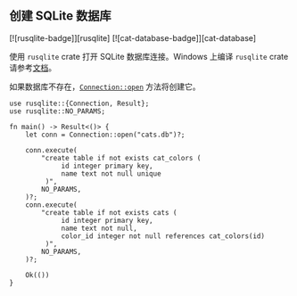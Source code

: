 ## 创建 SQLite 数据库

<!--
> [database/sqlite/initialization.md](https://github.com/rust-lang-nursery/rust-cookbook/blob/master/src/database/sqlite/initialization.md)
> <br />
> commit b61c8e588ad8445de36cd5f28e99232b5f858a41 - 2020.06.01
-->

[![rusqlite-badge]][rusqlite] [![cat-database-badge]][cat-database]

使用 `rusqlite` crate 打开 SQLite 数据库连接。Windows 上编译 `rusqlite` crate 请参考[文档][documentation]。

如果数据库不存在，[`Connection::open`] 方法将创建它。

```rust,edition2018,no_run
use rusqlite::{Connection, Result};
use rusqlite::NO_PARAMS;

fn main() -> Result<()> {
    let conn = Connection::open("cats.db")?;

    conn.execute(
        "create table if not exists cat_colors (
             id integer primary key,
             name text not null unique
         )",
        NO_PARAMS,
    )?;
    conn.execute(
        "create table if not exists cats (
             id integer primary key,
             name text not null,
             color_id integer not null references cat_colors(id)
         )",
        NO_PARAMS,
    )?;

    Ok(())
}
```

[`Connection::open`]: https://docs.rs/rusqlite/*/rusqlite/struct.Connection.html#method.open

[documentation]: https://github.com/jgallagher/rusqlite#user-content-notes-on-building-rusqlite-and-libsqlite3-sys

